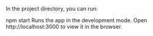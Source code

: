 In the project directory, you can run:

npm start
Runs the app in the development mode.
Open http://localhost:3000 to view it in the browser.



